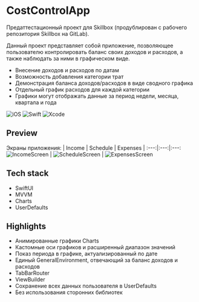 # CostControlApp
Предаттестационный проект для Skillbox (продублирован с рабочего репозитория Skillbox на GitLab).

Данный проект представляет собой приложение, позволяющее пользователю контролировать баланс своих доходов и расходов, а также наблюдать за ними в графическом виде.
- Внесение доходов и расходов по датам
- Возможность добавления категории трат
- Демонстрация баланса доходов/расходов в виде сводного графика
- Отдельный график расходов для каждой категории
- Графики могут отображать данные за период недели, месяца, квартала и года

![iOS](https://img.shields.io/badge/iOS-16+%20-white?logo=Apple&logoColor=white)
![Swift](https://img.shields.io/badge/Swift-5.5-red?logo=Swift&logoColor=red)
![Xcode](https://img.shields.io/badge/Xcode-14.3%20-00B2FF?logo=Xcode&logoColor=00B2FF)

## Preview
Экраны приложения:
| Income | Schedule | Expenses |
:---:|:---:|:---:
![IncomeScreen](https://github.com/2late2bad/CostControlApp/assets/121951550/07d5ece2-7548-4af6-80b1-b41a9611039b) | ![ScheduleScreen](https://github.com/2late2bad/CostControlApp/assets/121951550/9f0efcea-16ba-494a-91db-de5e2fed6665) | ![ExpensesScreen](https://github.com/2late2bad/CostControlApp/assets/121951550/5ce845b0-c1f8-4c78-9f6b-219473853f77)

## Tech stack
* SwiftUI
* MVVM
* Charts
* UserDefaults

## Highlights
* Анимированные графики Charts
* Кастомные оси графиков и расширенный диапазон значений
* Показ периода в графике, актуализированный по дате
* Единый GeneralEnvironment, отвечающий за баланс доходов и расходов
* TabBarRouter
* ViewBuilder
* Сохранение всех данных пользователя в UserDefaults
* Без использования сторонних библиотек
